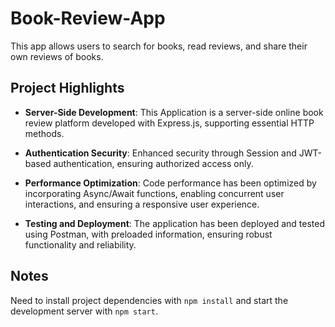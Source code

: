 # Book-Review-App

This app allows users to search for books, read reviews, and share their own reviews of books.


## Project Highlights

- **Server-Side Development**: This Application is a server-side online book review platform developed with Express.js, supporting essential HTTP methods.

- **Authentication Security**: Enhanced security through Session and JWT-based authentication, ensuring authorized access only.

- **Performance Optimization**: Code performance has been optimized by incorporating Async/Await functions, enabling concurrent user interactions, and ensuring a responsive user experience.

- **Testing and Deployment**: The application has been deployed and tested using Postman, with preloaded information, ensuring robust functionality and reliability.


## Notes

Need to install project dependencies with ```npm install``` and start the development server with ```npm start```.

